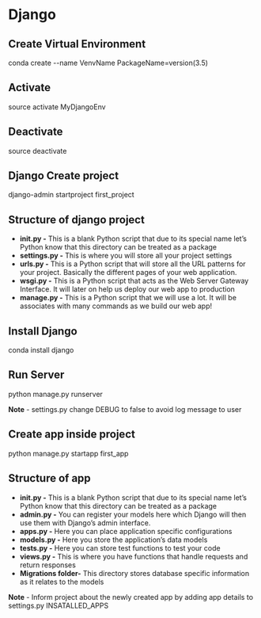 # Django
## Create Virtual Environment
conda create --name VenvName PackageName=version(3.5)

## Activate
source activate MyDjangoEnv

## Deactivate
source deactivate

## Django Create project
django-admin startproject first_project

## Structure of django project
* **__init__.py -**  This is a blank Python script that due to its special name let’s Python know that this directory can be treated as a package
* **settings.py -** This is where you will store all your project settings
* **urls.py -** This is a Python script that will store all the URL patterns for your project. Basically the different pages of your web application.
* **wsgi.py -** This is a Python script that acts as the Web Server Gateway Interface. It will later on help us deploy our web app to production
* **manage.py -** This is a Python script that we will use a lot. It will be associates with many commands as we build our web app!

## Install Django
conda install django

## Run Server
python manage.py runserver

**Note** - settings.py change DEBUG to false to avoid log message to user

## Create app inside project
python manage.py startapp first_app

## Structure of app
* **__init__.py -**	This is a blank Python script that due to its special name let’s Python know that this directory can be treated as a package
* **admin.py -** You can register your models here which Django will then use them with Django’s admin interface.
* **apps.py -** Here you can place application specific configurations
* **models.py -** Here you store the application’s data models
* **tests.py -** Here you can store test functions to test your code
* **views.py -** This is where you have functions that handle requests and return responses
* **Migrations folder-** This directory stores database specific information as it relates to the models

**Note** - Inform project about the newly created app by adding app details to settings.py INSATALLED_APPS
